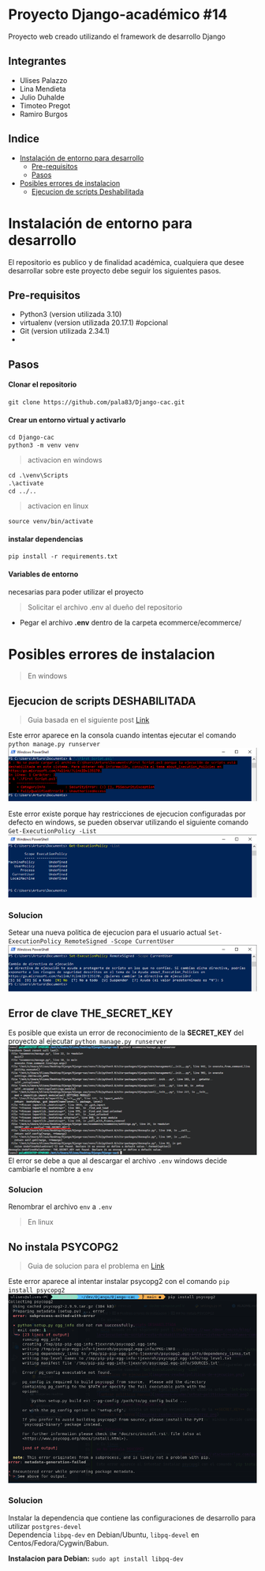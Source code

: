 # Proyecto Django-académico #14
Proyecto web creado utilizando el framework de desarrollo Django

## Integrantes
- Ulises Palazzo
- Lina Mendieta
- Julio Duhalde
- Timoteo Pregot
- Ramiro Burgos

## Indice
- [Instalación de entorno para desarrollo](#instalación-de-entorno-para-desarrollo)
    - [Pre-requisitos](#pre-requisitos)
    - [Pasos](#pasos)
- [Posibles errores de instalacion](#posibles-errores-de-instalacion)
    - [Ejecucion de scripts Deshabilitada](#ejecucion-de-scripts-deshabilitada)

# Instalación de entorno para desarrollo
El repositorio es publico y de finalidad académica, cualquiera que desee desarrollar sobre este proyecto debe seguir los siguientes pasos.

## Pre-requisitos
- Python3 (version utilizada 3.10)
- virtualenv (version utilizada 20.17.1) #opcional
- Git (version utilizada 2.34.1)
- 

## Pasos

#### Clonar el repositorio
~~~ git
git clone https://github.com/pala83/Django-cac.git
~~~

#### Crear un entorno virtual y activarlo
~~~ git
cd Django-cac
python3 -m venv venv
~~~
> activacion en windows
~~~ git
cd .\venv\Scripts
.\activate
cd ../..
~~~
> activacion en linux
~~~ git
source venv/bin/activate
~~~

#### instalar dependencias
~~~ git
pip install -r requirements.txt
~~~

#### Variables de entorno
necesarias para poder utilizar el proyecto
> Solicitar el archivo .env al dueño del repositorio
- Pegar el archivo **.env** dentro de la carpeta ecommerce/ecommerce/

# Posibles errores de instalacion

> En windows
## Ejecucion de scripts DESHABILITADA
> Guia basada en el siguiente post [Link](https://www.cdmon.com/es/blog/la-ejecucion-de-scripts-esta-deshabilitada-en-este-sistema-te-contamos-como-actuar)


Este error aparece en la consola cuando intentas ejecutar el comando `python manage.py runserver`
![scripts deshabilitados](imagenes-readme/scripts-deshabilitados.png)

Este error existe porque hay restricciones de ejecucion configuradas por defecto en windows, se pueden observar utilizando el siguiente comando `Get-ExecutionPolicy -List`
![politicas de ejecucion](imagenes-readme/politicas-de-ejecucion.png)

### Solucion
Setear una nueva politica de ejecucion para el usuario actual `Set-ExecutionPolicy RemoteSigned -Scope CurrentUser`
![setear politicas nuevas](imagenes-readme/setear-politicas-nuevas.png)

## Error de clave THE_SECRET_KEY
Es posible que exista un error de reconocimiento de la **SECRET_KEY** del proyecto al ejecutar `python manage.py runserver`
![secret key error](imagenes-readme/secret-key-error.png)
El error se debe a que al descargar el archivo `.env` windows decide cambiarle el nombre a `env`

### Solucion
Renombrar el archivo `env` a `.env`

> En linux
## No instala PSYCOPG2
> Guia de solucion para el problema en [Link](https://stackoverflow.com/questions/11618898/pg-config-executable-not-found)

Este error aparece al intentar instalar psycopg2 con el comando `pip install psycopg2`
![error psycopg2](imagenes-readme/error-psycopg2.png)

### Solucion
Instalar la dependencia que contiene las configuraciones de desarrollo para utilizar `postgres-devel`  
Dependencia `libpq-dev` en Debian/Ubuntu, `libpq-devel` en Centos/Fedora/Cygwin/Babun.

**Instalacion para Debian:** `sudo apt install libpq-dev`
